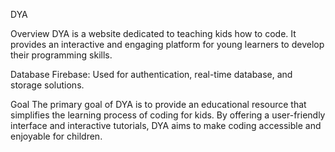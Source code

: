 DYA

Overview
DYA is a website dedicated to teaching kids how to code. It provides an interactive and engaging platform for young learners to develop their programming skills.


Database
Firebase: Used for authentication, real-time database, and storage solutions.

Goal
The primary goal of DYA is to provide an educational resource that simplifies the learning process of coding for kids. By offering a user-friendly interface and interactive tutorials, DYA aims to make coding accessible and enjoyable for children.
